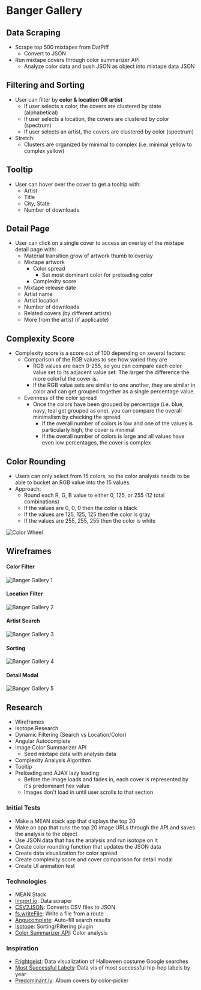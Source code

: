 # Banger Gallery

## Data Scraping
- Scrape top 500 mixtapes from DatPiff
  - Convert to JSON
- Run mixtape covers through color summarizer API
  - Analyze color data and push JSON as object into mixtape data JSON

## Filtering and Sorting
- User can filter by **color & location OR artist**
  - If user selects a color, the covers are clustered by state (alphabetical)
  - If user selects a location, the covers are clustered by color (spectrum)
  - If user selects an artist, the covers are clustered by color (spectrum)
- Stretch:
  - Clusters are organized by minimal to complex (i.e. minimal yellow to complex yellow)

## Tooltip
- User can hover over the cover to get a tooltip with:
  - Artist
  - Title
  - City, State
  - Number of downloads

## Detail Page
- User can click on a single cover to access an overlay of the mixtape detail page with:
  - Material transition grow of artwork thumb to overlay
  - Mixtape artwork
    - Color spread
      - Set most dominant color for preloading color
    - Complexity score
  - Mixtape release date
  - Artist name
  - Artist location
  - Number of downloads
  - Related covers (by different artists)
  - More from the artist (if applicable)

## Complexity Score
- Complexity score is a score out of 100 depending on several factors:
  - Comparison of the RGB values to see how varied they are
    - RGB values are each 0-255, so you can compare each color value set to its adjacent value set. The larger the difference the more colorful the cover is.
    - If the RGB value sets are similar to one another, they are similar in color and can get grouped together as a single percentage value.
  - Evenness of the color spread
    - Once the colors have been grouped by percentage (i.e. blue, navy, teal get grouped as one), you can compare the overall minimalism by checking the spread
      - If the overall number of colors is low and one of the values is particularly high, the cover is minimal
      - If the overall number of colors is large and all values have even low percentages, the cover is complex

## Color Rounding
- Users can only select from 15 colors, so the color analysis needs to be able to bucket an RGB value into the 15 values.
- Approach:
  - Round each R, G, B value to either 0, 125, or 255 (12 total combinations)
  - If the values are 0, 0, 0 then the color is black
  - If the values are 125, 125, 125 then the color is gray
  - If the values are 255, 255, 255 then the color is white

![Color Wheel](http://i.imgur.com/CWFDM5k.jpg)

## Wireframes

#### Color Filter
![Banger Gallery 1](http://i.imgur.com/TQiLN5n.png)
#### Location Filter
![Banger Gallery 2](http://i.imgur.com/xIMOR7y.png)
#### Artist Search
![Banger Gallery 3](http://i.imgur.com/Cl1OtPE.png)
#### Sorting
![Banger Gallery 4](http://i.imgur.com/UxvVicw.png)
#### Detail Modal
![Banger Gallery 5](http://i.imgur.com/IUGRSw5.png)

## Research
- Wireframes
- Isotope Research
- Dynamic Filtering (Search vs Location/Color)
- Angular Autocomplete
- Image Color Summarizer API
  - Seed mixtape data with analysis data
- Complexity Analysis Algorithm
- Tooltip
- Preloading and AJAX lazy loading
  - Before the image loads and fades in, each cover is represented by it's predominant hex value
  - Images don't load in until user scrolls to that section

### Initial Tests
- Make a MEAN stack app that displays the top 20
- Make an app that runs the top 20 image URLs through the API and saves the analysis to the object
- Use JSON data that has the analysis and run isotope on it
- Create color rounding function that updates the JSON data
- Create data visualization for color spread
- Create complexity score and cover comparison for detail modal
- Create UI animation test

### Technologies
- MEAN Stack
- [Import.io](https://import.io/): Data scraper
- [CSV2JSON](http://www.csvjson.com/csv2json): Converts CSV files to JSON
- [fs.writeFile](https://nodejs.org/api/fs.html#fs_fs_writefile_file_data_options_callback): Write a file from a route
- [Angucomplete](http://ghiden.github.io/angucomplete-alt/): Auto-fill search results
- [Isotope](http://isotope.metafizzy.co/): Sorting/Filtering plugin
- [Color Summarizer API](http://mkweb.bcgsc.ca/color-summarizer/): Color analysis

### Inspiration
- [Frightgeist](https://frightgeist.withgoogle.com/): Data visualization of Halloween costume Google searches
- [Most Successful Labels](http://poly-graph.co/labels/): Data vis of most successful hip-hop labels by year
- [Predominant.ly](http://predominant.ly/): Album covers by color-picker
